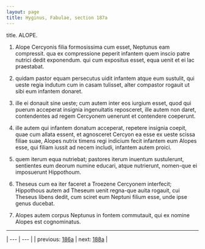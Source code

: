 ```yaml
---
layout: page
title: Hyginus, Fabulae, section 187a
---
```


title. ALOPE.



1. Alope Cercyonis filia formosissima cum esset, Neptunus eam compressit. qua ex compressione peperit infantem quem inscio patre nutrici dedit exponendum. qui cum expositus esset, equa uenit et ei lac praestabat.



2. quidam pastor equam persecutus uidit infantem atque eum sustulit, qui ueste regia indutum cum in casam tulisset, alter compastor rogauit ut sibi eum infantem donaret.



3. ille ei donauit sine ueste; cum autem inter eos iurgium esset, quod qui puerum acceperat insignia ingenuitatis reposceret, ille autem non daret, contendentes ad regem Cercyonem uenerunt et contendere coeperunt.



4. ille autem qui infantem donatum acceperat, repetere insignia coepit, quae cum allata essent, et agnosceret Cercyon ea esse ex ueste scissa filiae suae, Alopes nutrix timens regi indicium fecit infantem eum Alopes esse, qui filiam iussit ad necem includi, infantem autem proici.



5. quem iterum equa nutriebat; pastores iterum inuentum sustulerunt, sentientes eum deorum numine educari, atque nutrierunt, nomen-que ei imposuerunt Hippothoum.



6. Theseus cum ea iter faceret a Troezene Cercyonem interfecit; Hippothous autem ad Theseum uenit regna-que auita rogauit, cui Theseus libens dedit, cum sciret eum Neptuni filium esse, unde ipse genus ducebat.



7. Alopes autem corpus Neptunus in fontem commutauit, qui ex nomine Alopes est cognominatus.



---

| --- | --- |
| previous: [186a](../186a/) | next: [188a](../188a/) |